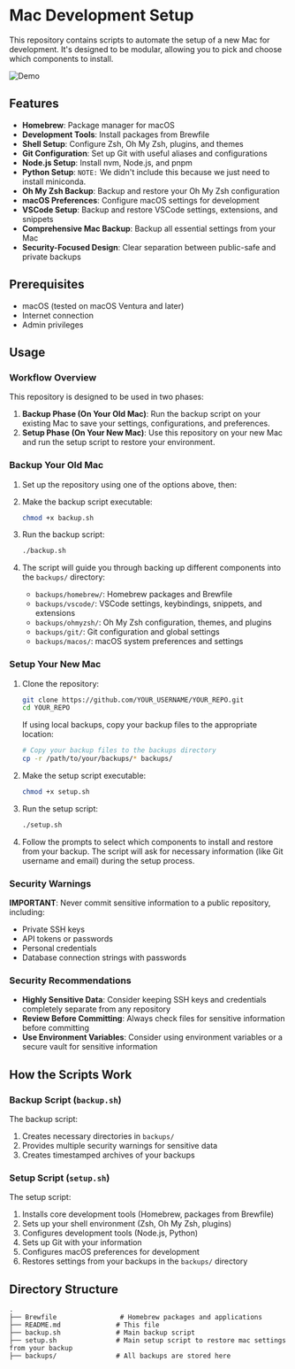# Mac Development Setup

This repository contains scripts to automate the setup of a new Mac for development. It's designed to be modular, allowing you to pick and choose which components to install.

![Demo](demo.gif)

## Features

- **Homebrew**: Package manager for macOS
- **Development Tools**: Install packages from Brewfile
- **Shell Setup**: Configure Zsh, Oh My Zsh, plugins, and themes
- **Git Configuration**: Set up Git with useful aliases and configurations
- **Node.js Setup**: Install nvm, Node.js, and pnpm
- **Python Setup**: `NOTE:`  We didn't include this because we just need to install miniconda.
- **Oh My Zsh Backup**: Backup and restore your Oh My Zsh configuration
- **macOS Preferences**: Configure macOS settings for development
- **VSCode Setup**: Backup and restore VSCode settings, extensions, and snippets
- **Comprehensive Mac Backup**: Backup all essential settings from your Mac
- **Security-Focused Design**: Clear separation between public-safe and private backups

## Prerequisites

- macOS (tested on macOS Ventura and later)
- Internet connection
- Admin privileges

## Usage

### Workflow Overview

This repository is designed to be used in two phases:

1. **Backup Phase (On Your Old Mac)**: Run the backup script on your existing Mac to save your settings, configurations, and preferences.
2. **Setup Phase (On Your New Mac)**: Use this repository on your new Mac and run the setup script to restore your environment.

### Backup Your Old Mac

1. Set up the repository using one of the options above, then:

2. Make the backup script executable:
   ```bash
   chmod +x backup.sh
   ```

3. Run the backup script:
   ```bash
   ./backup.sh
   ```

4. The script will guide you through backing up different components into the `backups/` directory:
   - `backups/homebrew/`: Homebrew packages and Brewfile
   - `backups/vscode/`: VSCode settings, keybindings, snippets, and extensions
   - `backups/ohmyzsh/`: Oh My Zsh configuration, themes, and plugins
   - `backups/git/`: Git configuration and global settings
   - `backups/macos/`: macOS system preferences and settings


### Setup Your New Mac

1. Clone the repository:
   ```bash
   git clone https://github.com/YOUR_USERNAME/YOUR_REPO.git
   cd YOUR_REPO
   ```
   
   If using local backups, copy your backup files to the appropriate location:
   ```bash
   # Copy your backup files to the backups directory
   cp -r /path/to/your/backups/* backups/
   ```

2. Make the setup script executable:
   ```bash
   chmod +x setup.sh
   ```

3. Run the setup script:
   ```bash
   ./setup.sh
   ```

4. Follow the prompts to select which components to install and restore from your backup. The script will ask for necessary information (like Git username and email) during the setup process.

### Security Warnings

**IMPORTANT**: Never commit sensitive information to a public repository, including:
- Private SSH keys
- API tokens or passwords
- Personal credentials
- Database connection strings with passwords

### Security Recommendations

- **Highly Sensitive Data**: Consider keeping SSH keys and credentials completely separate from any repository
- **Review Before Committing**: Always check files for sensitive information before committing
- **Use Environment Variables**: Consider using environment variables or a secure vault for sensitive information

## How the Scripts Work

### Backup Script (`backup.sh`)

The backup script:

1. Creates necessary directories in `backups/`
2. Provides multiple security warnings for sensitive data
3. Creates timestamped archives of your backups

### Setup Script (`setup.sh`)

The setup script:

1. Installs core development tools (Homebrew, packages from Brewfile)
2. Sets up your shell environment (Zsh, Oh My Zsh, plugins)
3. Configures development tools (Node.js, Python)
4. Sets up Git with your information
5. Configures macOS preferences for development
6. Restores settings from your backups in the `backups/` directory

## Directory Structure

```
.
├── Brewfile                # Homebrew packages and applications
├── README.md              # This file
├── backup.sh              # Main backup script
├── setup.sh               # Main setup script to restore mac settings from your backup
├── backups/               # All backups are stored here
```
